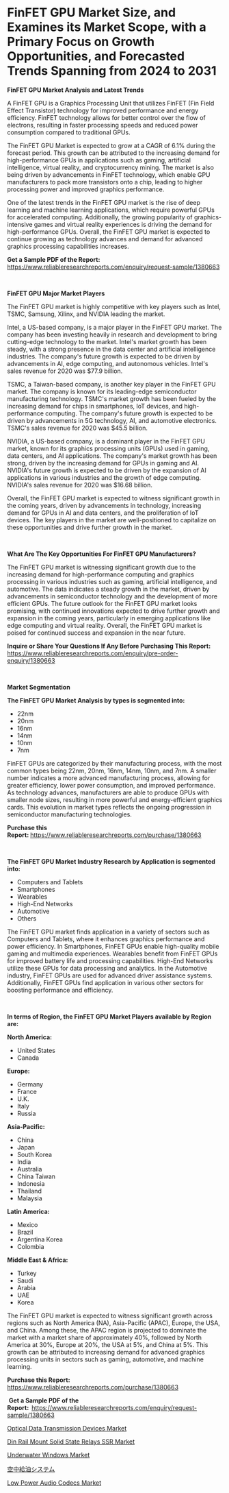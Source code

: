 <p><h1>FinFET GPU Market Size, and Examines its Market Scope, with a Primary Focus on Growth Opportunities, and Forecasted Trends Spanning from 2024 to 2031</h1></p><p><strong>FinFET GPU Market Analysis and Latest Trends</strong></p>
<p><p>A FinFET GPU is a Graphics Processing Unit that utilizes FinFET (Fin Field Effect Transistor) technology for improved performance and energy efficiency. FinFET technology allows for better control over the flow of electrons, resulting in faster processing speeds and reduced power consumption compared to traditional GPUs.</p><p>The FinFET GPU Market is expected to grow at a CAGR of 6.1% during the forecast period. This growth can be attributed to the increasing demand for high-performance GPUs in applications such as gaming, artificial intelligence, virtual reality, and cryptocurrency mining. The market is also being driven by advancements in FinFET technology, which enable GPU manufacturers to pack more transistors onto a chip, leading to higher processing power and improved graphics performance.</p><p>One of the latest trends in the FinFET GPU market is the rise of deep learning and machine learning applications, which require powerful GPUs for accelerated computing. Additionally, the growing popularity of graphics-intensive games and virtual reality experiences is driving the demand for high-performance GPUs. Overall, the FinFET GPU market is expected to continue growing as technology advances and demand for advanced graphics processing capabilities increases.</p></p>
<p><strong>Get a Sample PDF of the Report:&nbsp;</strong> <a href="https://www.reliableresearchreports.com/enquiry/request-sample/1380663">https://www.reliableresearchreports.com/enquiry/request-sample/1380663</a></p>
<p>&nbsp;</p>
<p><strong>FinFET GPU Major Market Players</strong></p>
<p><p>The FinFET GPU market is highly competitive with key players such as Intel, TSMC, Samsung, Xilinx, and NVIDIA leading the market. </p><p>Intel, a US-based company, is a major player in the FinFET GPU market. The company has been investing heavily in research and development to bring cutting-edge technology to the market. Intel's market growth has been steady, with a strong presence in the data center and artificial intelligence industries. The company's future growth is expected to be driven by advancements in AI, edge computing, and autonomous vehicles. Intel's sales revenue for 2020 was $77.9 billion.</p><p>TSMC, a Taiwan-based company, is another key player in the FinFET GPU market. The company is known for its leading-edge semiconductor manufacturing technology. TSMC's market growth has been fueled by the increasing demand for chips in smartphones, IoT devices, and high-performance computing. The company's future growth is expected to be driven by advancements in 5G technology, AI, and automotive electronics. TSMC's sales revenue for 2020 was $45.5 billion.</p><p>NVIDIA, a US-based company, is a dominant player in the FinFET GPU market, known for its graphics processing units (GPUs) used in gaming, data centers, and AI applications. The company's market growth has been strong, driven by the increasing demand for GPUs in gaming and AI. NVIDIA's future growth is expected to be driven by the expansion of AI applications in various industries and the growth of edge computing. NVIDIA's sales revenue for 2020 was $16.68 billion.</p><p>Overall, the FinFET GPU market is expected to witness significant growth in the coming years, driven by advancements in technology, increasing demand for GPUs in AI and data centers, and the proliferation of IoT devices. The key players in the market are well-positioned to capitalize on these opportunities and drive further growth in the market.</p></p>
<p>&nbsp;</p>
<p><strong>What Are The Key Opportunities For FinFET GPU Manufacturers?</strong></p>
<p><p>The FinFET GPU market is witnessing significant growth due to the increasing demand for high-performance computing and graphics processing in various industries such as gaming, artificial intelligence, and automotive. The data indicates a steady growth in the market, driven by advancements in semiconductor technology and the development of more efficient GPUs. The future outlook for the FinFET GPU market looks promising, with continued innovations expected to drive further growth and expansion in the coming years, particularly in emerging applications like edge computing and virtual reality. Overall, the FinFET GPU market is poised for continued success and expansion in the near future.</p></p>
<p><strong>Inquire or Share Your Questions If Any Before Purchasing This Report:</strong> <a href="https://www.reliableresearchreports.com/enquiry/pre-order-enquiry/1380663">https://www.reliableresearchreports.com/enquiry/pre-order-enquiry/1380663</a></p>
<p>&nbsp;</p>
<p><strong>Market Segmentation</strong></p>
<p><strong>The FinFET GPU Market Analysis by types is segmented into:</strong></p>
<p><ul><li>22nm</li><li>20nm</li><li>16nm</li><li>14nm</li><li>10nm</li><li>7nm</li></ul></p>
<p><p>FinFET GPUs are categorized by their manufacturing process, with the most common types being 22nm, 20nm, 16nm, 14nm, 10nm, and 7nm. A smaller number indicates a more advanced manufacturing process, allowing for greater efficiency, lower power consumption, and improved performance. As technology advances, manufacturers are able to produce GPUs with smaller node sizes, resulting in more powerful and energy-efficient graphics cards. This evolution in market types reflects the ongoing progression in semiconductor manufacturing technologies.</p></p>
<p><strong>Purchase this Report:&nbsp;</strong><a href="https://www.reliableresearchreports.com/purchase/1380663">https://www.reliableresearchreports.com/purchase/1380663</a></p>
<p>&nbsp;</p>
<p><strong>The FinFET GPU Market Industry Research by Application is segmented into:</strong></p>
<p><ul><li>Computers and Tablets</li><li>Smartphones</li><li>Wearables</li><li>High-End Networks</li><li>Automotive</li><li>Others</li></ul></p>
<p><p>The FinFET GPU market finds application in a variety of sectors such as Computers and Tablets, where it enhances graphics performance and power efficiency. In Smartphones, FinFET GPUs enable high-quality mobile gaming and multimedia experiences. Wearables benefit from FinFET GPUs for improved battery life and processing capabilities. High-End Networks utilize these GPUs for data processing and analytics. In the Automotive industry, FinFET GPUs are used for advanced driver assistance systems. Additionally, FinFET GPUs find application in various other sectors for boosting performance and efficiency.</p></p>
<p>&nbsp;</p>
<p><strong>In terms of Region, the FinFET GPU Market Players available by Region are:</strong></p>
<p>
    <p> <strong> North America: </strong>
        <ul>
            <li>United States</li>
            <li>Canada</li>
        </ul>
        </p> 
    <p> <strong> Europe: </strong>
        <ul>
            <li>Germany</li>
            <li>France</li>
            <li>U.K.</li>
            <li>Italy</li>
            <li>Russia</li>
        </ul>
        </p> 
    <p> <strong> Asia-Pacific: </strong>
        <ul>
            <li>China</li>
            <li>Japan</li>
            <li>South Korea</li>
            <li>India</li>
            <li>Australia</li>
            <li>China Taiwan</li>
            <li>Indonesia</li>
            <li>Thailand</li>
            <li>Malaysia</li>
        </ul>
        </p> 
    <p> <strong> Latin America: </strong>
        <ul>
            <li>Mexico</li>
            <li>Brazil</li>
            <li>Argentina Korea</li>
            <li>Colombia</li>
        </ul>
        </p> 
    <p> <strong> Middle East & Africa: </strong>
        <ul>
            <li>Turkey</li>
            <li>Saudi</li>
            <li>Arabia</li>
            <li>UAE</li>
            <li>Korea</li>
        </ul>
    </p>
    </p>
<p><p>The FinFET GPU market is expected to witness significant growth across regions such as North America (NA), Asia-Pacific (APAC), Europe, the USA, and China. Among these, the APAC region is projected to dominate the market with a market share of approximately 40%, followed by North America at 30%, Europe at 20%, the USA at 5%, and China at 5%. This growth can be attributed to increasing demand for advanced graphics processing units in sectors such as gaming, automotive, and machine learning.</p></p>
<p><strong>Purchase this Report: </strong><a href="https://www.reliableresearchreports.com/purchase/1380663">https://www.reliableresearchreports.com/purchase/1380663</a></p>
<p>&nbsp;<strong>Get a Sample PDF of the Report:&nbsp;&nbsp;</strong><a href="https://www.reliableresearchreports.com/enquiry/request-sample/1380663">https://www.reliableresearchreports.com/enquiry/request-sample/1380663</a></p>
<p><strong></strong></p>
<p><p><a href="https://view.publitas.com/reportprime-1/optical-data-transmission-devices-market-size-reflecting-a-forecast-till-2031-market-by-type-by-application-and-by-geography/">Optical Data Transmission Devices Market</a></p><p><a href="https://medium.com/@dhjdj3783/din-rail-mount-solid-state-relays-ssr-nbsp-market-focuses-on-market-share-size-and-projected-e56d7394868e">Din Rail Mount Solid State Relays SSR Market</a></p><p><a href="https://scarlet-rocket-c63.notion.site/Underwater-Windows-Market-Size-Focuses-on-Market-Dynamics-In-Depth-Analysis-and-Future-Projections--91121aa4cf0f45a1b06d1ada893161b3">Underwater Windows Market</a></p><p><a href="https://github.com/ppmazlotr77499/Market-Research-Report-List-1/blob/main/168243611516.md">空中給油システム</a></p><p><a href="https://github.com/GroverBarry/Market-Research-Report-List-4/blob/main/low-power-audio-codecs-market.md">Low Power Audio Codecs Market</a></p></p>